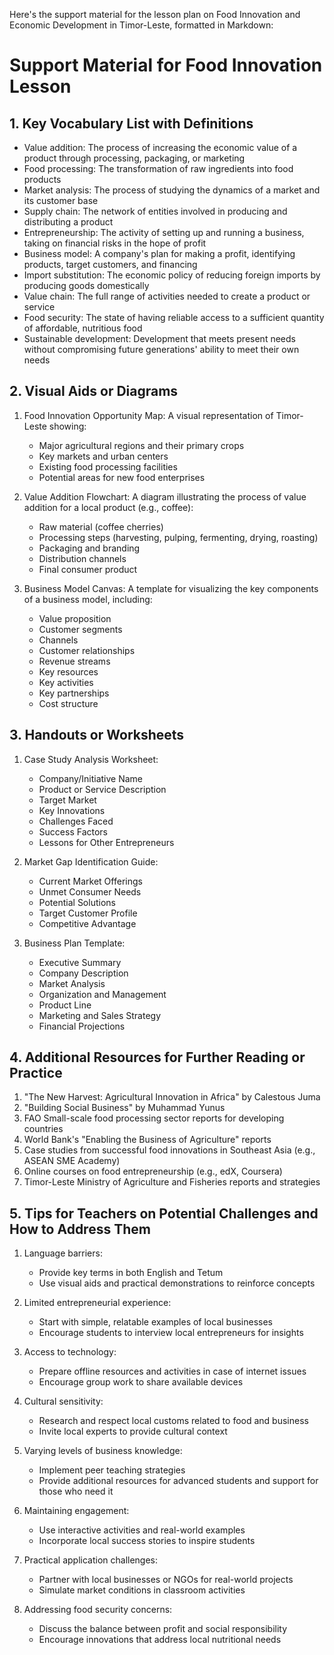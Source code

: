 Here's the support material for the lesson plan on Food Innovation and Economic Development in Timor-Leste, formatted in Markdown:

# Support Material for Food Innovation Lesson

## 1. Key Vocabulary List with Definitions

- Value addition: The process of increasing the economic value of a product through processing, packaging, or marketing
- Food processing: The transformation of raw ingredients into food products
- Market analysis: The process of studying the dynamics of a market and its customer base
- Supply chain: The network of entities involved in producing and distributing a product
- Entrepreneurship: The activity of setting up and running a business, taking on financial risks in the hope of profit
- Business model: A company's plan for making a profit, identifying products, target customers, and financing
- Import substitution: The economic policy of reducing foreign imports by producing goods domestically
- Value chain: The full range of activities needed to create a product or service
- Food security: The state of having reliable access to a sufficient quantity of affordable, nutritious food
- Sustainable development: Development that meets present needs without compromising future generations' ability to meet their own needs

## 2. Visual Aids or Diagrams

1. Food Innovation Opportunity Map:
   A visual representation of Timor-Leste showing:
   - Major agricultural regions and their primary crops
   - Key markets and urban centers
   - Existing food processing facilities
   - Potential areas for new food enterprises
   
2. Value Addition Flowchart:
   A diagram illustrating the process of value addition for a local product (e.g., coffee):
   - Raw material (coffee cherries)
   - Processing steps (harvesting, pulping, fermenting, drying, roasting)
   - Packaging and branding
   - Distribution channels
   - Final consumer product

3. Business Model Canvas:
   A template for visualizing the key components of a business model, including:
   - Value proposition
   - Customer segments
   - Channels
   - Customer relationships
   - Revenue streams
   - Key resources
   - Key activities
   - Key partnerships
   - Cost structure

## 3. Handouts or Worksheets

1. Case Study Analysis Worksheet:
   - Company/Initiative Name
   - Product or Service Description
   - Target Market
   - Key Innovations
   - Challenges Faced
   - Success Factors
   - Lessons for Other Entrepreneurs

2. Market Gap Identification Guide:
   - Current Market Offerings
   - Unmet Consumer Needs
   - Potential Solutions
   - Target Customer Profile
   - Competitive Advantage

3. Business Plan Template:
   - Executive Summary
   - Company Description
   - Market Analysis
   - Organization and Management
   - Product Line
   - Marketing and Sales Strategy
   - Financial Projections

## 4. Additional Resources for Further Reading or Practice

1. "The New Harvest: Agricultural Innovation in Africa" by Calestous Juma
2. "Building Social Business" by Muhammad Yunus
3. FAO Small-scale food processing sector reports for developing countries
4. World Bank's "Enabling the Business of Agriculture" reports
5. Case studies from successful food innovations in Southeast Asia (e.g., ASEAN SME Academy)
6. Online courses on food entrepreneurship (e.g., edX, Coursera)
7. Timor-Leste Ministry of Agriculture and Fisheries reports and strategies

## 5. Tips for Teachers on Potential Challenges and How to Address Them

1. Language barriers:
   - Provide key terms in both English and Tetum
   - Use visual aids and practical demonstrations to reinforce concepts

2. Limited entrepreneurial experience:
   - Start with simple, relatable examples of local businesses
   - Encourage students to interview local entrepreneurs for insights

3. Access to technology:
   - Prepare offline resources and activities in case of internet issues
   - Encourage group work to share available devices

4. Cultural sensitivity:
   - Research and respect local customs related to food and business
   - Invite local experts to provide cultural context

5. Varying levels of business knowledge:
   - Implement peer teaching strategies
   - Provide additional resources for advanced students and support for those who need it

6. Maintaining engagement:
   - Use interactive activities and real-world examples
   - Incorporate local success stories to inspire students

7. Practical application challenges:
   - Partner with local businesses or NGOs for real-world projects
   - Simulate market conditions in classroom activities

8. Addressing food security concerns:
   - Discuss the balance between profit and social responsibility
   - Encourage innovations that address local nutritional needs